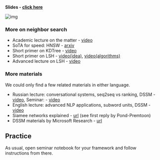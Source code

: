 __Slides - [click here](https://github.com/yandexdataschool/nlp_course/blob/master/resources/slides/nlp18_11_dialogue_systems.pdf)__

![img](https://raw.githubusercontent.com/yandexdataschool/nlp_course/master/resources/task_oriented_dialog_systems.gif)

### More on neighbor search
* Academic lecture on the matter - [video](https://www.youtube.com/watch?v=vAboxtLEeH0)
* SoTA for speed: HNSW - [arxiv](https://arxiv.org/abs/1603.09320)
* Short primer on KDTree - [video](https://www.youtube.com/watch?v=Y4ZgLlDfKDg)
* Short primer on LSH - [video(idea)](https://www.youtube.com/watch?v=dgH0NP8Qxa8), [video(algorithms)](https://www.youtube.com/watch?v=Arni-zkqMBA)
* Advanced lecture on LSH - [video](https://www.youtube.com/watch?v=t_8SpFV0l7A)

### More materials
We could only find a few related materials in either language.
* Russian lecture: conversational systems, seq2seq vs ranking, DSSM - [video](https://www.youtube.com/watch?v=n-mNWacDKUQ), Seminar: - [video](https://yadi.sk/i/c1pbEa0P3Up6jz)
* English lecture: advanced NLP applications, subword units, DSSM - [video](https://www.youtube.com/watch?v=D4JnoOAihII)
* Siamee networks explained - [url](https://www.quora.com/What-are-Siamese-neural-networks-what-applications-are-they-good-for-and-why) (see first reply by Pond-Premtoon)
* DSSM materials by Microsoft Research - [url](https://www.microsoft.com/en-us/research/project/dssm/)


## Practice

As usual, open seminar notebook for your framework and follow instructions from there.
